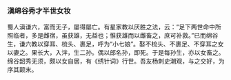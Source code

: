<script type="text/javascript">
    var head = document.getElementsByTagName('head')[0];
    cssURL = '/public/article_1.css';
    linkTag = document.createElement('link');
    linkTag.href = cssURL;
    linkTag.setAttribute('type','text/css');
    linkTag.setAttribute('rel','stylesheet');
    head.appendChild(linkTag);
</script>
### 滇绵谷秀才半世女妆

蜀人滇谦六，富而无子，屡得屡亡。有星家教以厌胜之法，云：“足下两世命中所照临者，多是雌宿，虽获雄，无益也；惟获雄而以雌畜之，庶可补救。”已而绵谷生，谦六教以穿耳、梳头、裹足，呼为“小七娘”。娶不梳头、不裹足、不穿耳之女以妻之。果长大，入泮，生二孙。偶以郎名孙，即死。于是每孙生，亦以女畜之。绵谷韶秀无须，颇以女自居，有《绣针词》行世。吾友杨刺史潮观，与之交好，为序其颠末。


